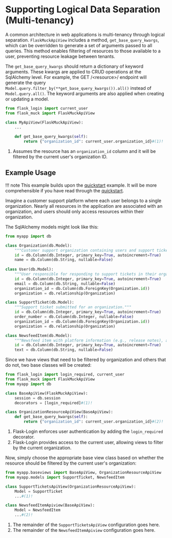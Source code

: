 # Supporting Logical Data Separation (Multi-tenancy)

A common architecture in web applications is multi-tenancy through logical separation. `FlaskMuckApiView` includes a method, `get_base_query_kwargs`, which can be overridden to generate a set of arguments passed to all queries. This method enables filtering of resources to those available to a user, preventing resource leakage between tenants.

The `get_base_query_kwargs` should return a dictionary of keyword arguments. These kwargs are applied to CRUD operations at the SqlAlchemy level. For example, the GET /<resource\>/ endpoint will generate the query `Model.query.filter_by(**get_base_query_kwargs()).all()` instead of `Model.query.all()`. The keyword arguments are also applied when creating or updating a model.

```python
from flask_login import current_user
from flask_muck import FlaskMuckApiView

class MyApiView(FlaskMuckApiView):
    ...
    
    def get_base_query_kwargs(self):
        return {"organization_id": current_user.organization_id}#(1)!
```

1. Assumes the resource has an `organization_id` column and it will be filtered by the current user's organization ID.

## Example Usage

!!! note
    This example builds upon the [quickstart](quickstart.md) example. It will be more comprehensible if you have read through the [quickstart](quickstart.md).

Imagine a customer support platform where each user belongs to a single organization. Nearly all resources in the application are associated with an organization, and users should only access resources within their organization.

The SqlAlchemy models might look like this:

```python title="myapp/models.py"
from myapp import db

class Organization(db.Model):
    """Customer support organization containing users and support tickets."""
    id = db.Column(db.Integer, primary_key=True, autoincrement=True)
    name = db.Column(db.String, nullable=False)
    
class User(db.Model):
    """User responsible for responding to support tickets in their organization."""
    id = db.Column(db.Integer, primary_key=True, autoincrement=True)
    email = db.Column(db.String, nullable=False)
    organization_id = db.Column(db.ForeignKey(Organization.id))
    organization = db.relationship(Organization)

class SupportTicket(db.Model):
    """Support ticket submitted for an organization."""
    id = db.Column(db.Integer, primary_key=True, autoincrement=True)
    order_number = db.Column(db.Integer, nullable=False)
    organization_id = db.Column(db.ForeignKey(Organization.id))
    organization = db.relationship(Organization)

class NewsfeedItem(db.Model):
    """Newsfeed item with platform information (e.g., release notes), available to all users regardless of organization."""
    id = db.Column(db.Integer, primary_key=True, autoincrement=True)
    text = db.Column(db.String, nullable=False)
```

Since we have views that need to be filtered by organization and others that do not, two base classes will be created:

```python title="myapp/baseviews.py"
from flask_login import login_required, current_user
from flask_muck import FlaskMuckApiView
from myapp import db

class BaseApiView(FlaskMuckApiView):
    session = db.session
    decorators = [login_required]#(1)!

class OrganizationResourceApiView(BaseApiView):
    def get_base_query_kwargs(self):
        return {"organization_id": current_user.organization_id}#(2)!
```

1. Flask-Login enforces user authentication by adding the `login_required` decorator.
2. Flask-Login provides access to the current user, allowing views to filter by the current organization.

Now, simply choose the appropriate base view class based on whether the resource should be filtered by the current user's organization:

```python title="views.py"
from myapp.baseviews import BaseApiView, OrganizationResourceApiView
from myapp.models import SupportTicket, NewsfeedItem

class SupportTicketsApiView(OrganizationResourceApiView):
    Model = SupportTicket
    ...#(1)!

class NewsfeedItemApiview(BaseApiView):
    Model = NewsfeedItem
    ...#(2)!
```

1. The remainder of the `SupportTicketsApiView` configuration goes here.
2. The remainder of the `NewsfeedItemApiview` configuration goes here.